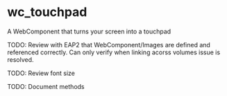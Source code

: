 # wc_touchpad
A WebComponent that turns your screen into a touchpad

TODO: Review with EAP2 that WebComponent/Images are defined and referenced correctly.  Can only verify when linking acorss volumes issue is resolved.

TODO: Review font size

TODO: Document methods
